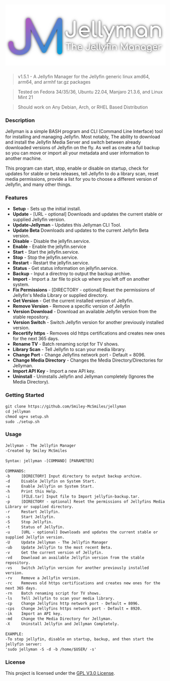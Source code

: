 ![jellyman](.github/banner-shadow.png?raw=true "Jellyman Logo")
======

> v1.5.1 - A Jellyfin Manager for the Jellyfin generic linux amd64, arm64, and armhf tar.gz packages

> Tested on Fedora 34/35/36, Ubuntu 22.04, Manjaro 21.3.6, and Linux Mint 21

> Should work on Any Debian, Arch, or RHEL Based Distribution

### Description

Jellyman is a simple BASH program and CLI (Command Line Interface) tool for installing and managing Jellyfin. Most notably, The ability to download and install the Jellyfin Media Server and switch between already downloaded versions of Jellyfin on the fly. As well as create a full backup so you can move or import all your metadata and user information to another machine.

This program can start, stop, enable or disable on startup, check for updates for stable or beta releases, tell Jellyfin to do a library scan, reset media permissions, provide a list for you to choose a different version of Jellyfin, and many other things.


### Features

* **Setup** - Sets up the initial install.
* **Update** - [URL - optional] Downloads and updates the current stable or supplied Jellyfin version.
* **Update-Jellyman** - Updates this Jellyman CLI Tool.
* **Update Beta** Downloads and updates to the current Jellyfin Beta version.
* **Disable** - Disable the jellyfin.service.
* **Enable** - Enable the jellyfin.service
* **Start** - Start the jellyfin.service.
* **Stop** - Stop the jellyfin.service.
* **Restart** - Restart the jellyfin.service.
* **Status** - Get status information on jellyfin.service.
* **Backup** - Input a directroy to output the backup archive.
* **Import** - Import a .tar file to pick up where you left off on another system.
* **Fix Permissions** - [DIRECTORY - optional] Reset the permissions of Jellyfin's Media Library or supplied directory.
* **Get Version** - Get the current installed version of Jellyfin.
* **Remove Version** - Remove a specific version of Jellyfin
* **Version Download** - Download an available Jellyfin version from the stable repository.
* **Version Switch** - Switch Jellyfin version for another previously installed version.
* **Recertify https** - Removes old https certifications and creates new ones for the next 365 days. 
* **Rename TV** - Batch renaming script for TV shows.
* **Library Scan** - Tell Jellyfin to scan your media library.
* **Change Port** - Change Jellyfins network port - Default = 8096.
* **Change Media Directory** - Changes the Media Directory/Directories for Jellyman.
* **Import API Key** - Import a new API key.
* **Uninstall** - Uninstalls Jellyfin and Jellyman completely (Ignores the Media Directory).

### Getting Started

```shell
git clone https://github.com/Smiley-McSmiles/jellyman
cd jellyman
chmod ug+x setup.sh
sudo ./setup.sh
```

### Usage

```shell
Jellyman - The Jellyfin Manager
-Created by Smiley McSmiles

Syntax: jellyman -[COMMAND] [PARAMETER]

COMMANDS:
-b     [DIRECTORY] Input directory to output backup archive.
-d     Disable Jellyfin on System Start.
-e     Enable Jellyfin on System Start.
-h     Print this Help.
-i     [FILE.tar] Input file to Import jellyfin-backup.tar.
-p     [DIRECTORY - optional] Reset the permissions of Jellyfins Media Library or supplied directory.
-r     Restart Jellyfin.
-s     Start Jellyfin.
-S     Stop Jellyfin.
-t     Status of Jellyfin.
-u     [URL - optional] Downloads and updates the current stable or supplied Jellyfin version.
-U     Update Jellyman - The Jellyfin Manager
-ub    Update Jellyfin to the most recent Beta.
-v     Get the current version of Jellyfin.
-vd    Download an available Jellyfin version from the stable repository.
-vs    Switch Jellyfin version for another previously installed version.
-rv    Remove a Jellyfin version.
-rc    Removes old https certifications and creates new ones for the next 365 days.
-rn    Batch renaming script for TV shows.
-ls    Tell Jellyfin to scan your media library.
-cp    Change Jellyfins http network port - Default = 8096.
-cps   Change Jellyfins https network port - Default = 8920.
-ik    Import an API key.
-md    Change the Media Directory for Jellyman.
-X     Uninstall Jellyfin and Jellyman Completely.

EXAMPLE:
-To stop jellyfin, disable on startup, backup, and then start the jellyfin server:
'sudo jellyman -S -d -b /home/$USER/ -s'
```

### License

   This project is licensed under the [GPL V3.0 License](https://github.com/Smiley-McSmiles/jellyman/blob/main/LICENSE).


